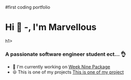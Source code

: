 #first coding portfolio
<h1 align="centre"> Hi 👐 -, I'm Marvellous</h1>h1>
<h3 align="Centre"> A passionate software engineer student ect... 👌</h3>

- :mechanical_arm: I'm currently working on [Week Nine Package](https://github.com/Ajani-Marvellous/Cs121-Java-/tree/master/src/weekNine)
- :peace_symbol: This is one of my projects [This is one of my project](https://github.com/Ajani-Marvellous/Cs121-Java-/tree/master/src/ProjectThree)







